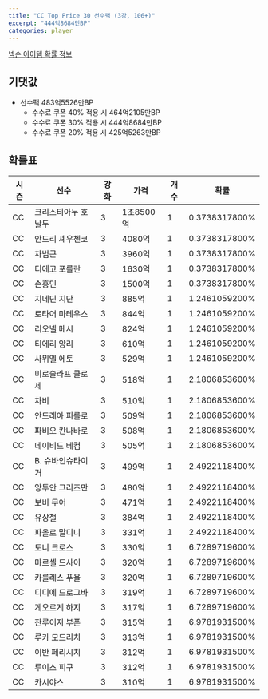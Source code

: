 ```yaml
---
title: "CC Top Price 30 선수팩 (3강, 106+)"
excerpt: "444억8684만BP"
categories: player
---
```

[넥슨 아이템 확률 정보](http://iteminfo.nexon.com/probability/fco?sn=7550)

## 기댓값
- 선수팩 483억5526만BP
  - 수수료 쿠폰 40% 적용 시 464억2105만BP
  - 수수료 쿠폰 30% 적용 시 444억8684만BP
  - 수수료 쿠폰 20% 적용 시 425억5263만BP


## 확률표

|시즌|선수|강화|가격|개수|확률|
|---|---|---|---|---|---|
|CC|크리스티아누 호날두|3|1조8500억|1|0.3738317800%|
|CC|안드리 셰우첸코|3|4080억|1|0.3738317800%|
|CC|차범근|3|3960억|1|0.3738317800%|
|CC|디에고 포를란|3|1630억|1|0.3738317800%|
|CC|손흥민|3|1500억|1|0.3738317800%|
|CC|지네딘 지단|3|885억|1|1.2461059200%|
|CC|로타어 마테우스|3|844억|1|1.2461059200%|
|CC|리오넬 메시|3|824억|1|1.2461059200%|
|CC|티에리 앙리|3|610억|1|1.2461059200%|
|CC|사뮈엘 에토|3|529억|1|1.2461059200%|
|CC|미로슬라프 클로제|3|518억|1|2.1806853600%|
|CC|차비|3|510억|1|2.1806853600%|
|CC|안드레아 피를로|3|509억|1|2.1806853600%|
|CC|파비오 칸나바로|3|508억|1|2.1806853600%|
|CC|데이비드 베컴|3|505억|1|2.1806853600%|
|CC|B. 슈바인슈타이거|3|499억|1|2.4922118400%|
|CC|앙투안 그리즈만|3|480억|1|2.4922118400%|
|CC|보비 무어|3|471억|1|2.4922118400%|
|CC|유상철|3|384억|1|2.4922118400%|
|CC|파올로 말디니|3|331억|1|2.4922118400%|
|CC|토니 크로스|3|330억|1|6.7289719600%|
|CC|마르셀 드사이|3|320억|1|6.7289719600%|
|CC|카를레스 푸욜|3|320억|1|6.7289719600%|
|CC|디디에 드로그바|3|319억|1|6.7289719600%|
|CC|게오르게 하지|3|317억|1|6.7289719600%|
|CC|잔루이지 부폰|3|315억|1|6.9781931500%|
|CC|루카 모드리치|3|313억|1|6.9781931500%|
|CC|이반 페리시치|3|312억|1|6.9781931500%|
|CC|루이스 피구|3|312억|1|6.9781931500%|
|CC|카시야스|3|310억|1|6.9781931500%|
